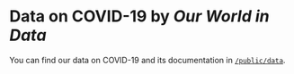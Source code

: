# Data on COVID-19 by _Our World in Data_

You can find our data on COVID-19 and its documentation in [`/public/data`](/public/data).